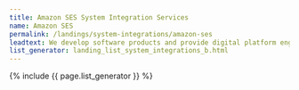 ```yaml
---
title: Amazon SES System Integration Services
name: Amazon SES
permalink: /landings/system-integrations/amazon-ses
leadtext: We develop software products and provide digital platform engineering services in across Australia, New Zeland and Asia
list_generator: landing_list_system_integrations_b.html
---
```

{% include {{ page.list_generator }} %}